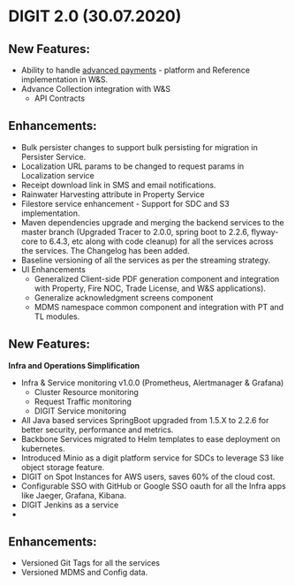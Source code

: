 # DIGIT 2.0 \(30.07.2020\)

## **New Features:** <a id="new-features"></a>

* Ability to handle [advanced payments](https://digit-discuss.atlassian.net/wiki/spaces/ED/pages/604307457/Release+Notes+for+Advance+Payment+implementation+in+W+S) - platform and Reference implementation in W&S.
* Advance Collection integration with W&S
  * API Contracts

## **Enhancements:** <a id="enhancements"></a>

* Bulk persister changes to support bulk persisting for migration in Persister Service.
* Localization URL params to be changed to request params in Localization service
* Receipt download link in SMS and email notifications.
* Rainwater Harvesting attribute in Property Service
* Filestore service enhancement - Support for SDC and S3 implementation.
* Maven dependencies upgrade and merging the backend services to the master branch \(Upgraded Tracer to 2.0.0, spring boot to 2.2.6, flyway-core to 6.4.3, etc along with code cleanup\) for all the services across the services. The Changelog has been added.
* Baseline versioning of all the services as per the streaming strategy.
* UI Enhancements
  * Generalized Client-side PDF generation component and integration with Property, Fire NOC, Trade License, and W&S applications\).
  * Generalize acknowledgment screens component
  * MDMS namespace common component and integration with PT and TL modules.

## **New Features:** <a id="new-features-1"></a>

**Infra and Operations Simplification**

* Infra & Service monitoring v1.0.0 \(Prometheus, Alertmanager & Grafana\)
  * Cluster Resource monitoring
  * Request Traffic monitoring
  * DIGIT Service monitoring
* All Java based services SpringBoot upgraded from 1.5.X to 2.2.6 for better security, performance and metrics.
* Backbone Services migrated to Helm templates to ease deployment on kubernetes.
* Introduced Minio as a digit platform service for SDCs to leverage S3 like object storage feature.
* DIGIT on Spot Instances for AWS users, saves 60% of the cloud cost.
* Configurable SSO with GitHub or Google SSO oauth for all the Infra apps like Jaeger, Grafana, Kibana.
* DIGIT Jenkins as a service
* 
## **Enhancements:** <a id="enhancements-1"></a>

* Versioned Git Tags for all the services
* Versioned MDMS and Config data.

